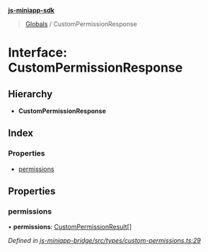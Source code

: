 **[js-miniapp-sdk](../README.md)**

> [Globals](../README.md) / CustomPermissionResponse

# Interface: CustomPermissionResponse

## Hierarchy

* **CustomPermissionResponse**

## Index

### Properties

* [permissions](custompermissionresponse.md#permissions)

## Properties

### permissions

•  **permissions**: [CustomPermissionResult](custompermissionresult.md)[]

*Defined in [js-miniapp-bridge/src/types/custom-permissions.ts:29](https://github.com/rakutentech/js-miniapp/blob/f59f350/js-miniapp-bridge/src/types/custom-permissions.ts#L29)*
